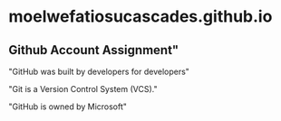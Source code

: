# moelwefatiosucascades.github.io

## Github Account Assignment"

"GitHub was built by developers for developers"

"Git is a Version Control System (VCS)."

"GitHub is owned by Microsoft"
